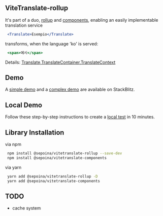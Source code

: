 ## ViteTranslate-rollup
It's part of a duo, [rollup](https://github.com/sepoina/vitetranslate-rollup) and [components](https://github.com/sepoina/vitetranslate-components), enabling an easily implementable translation service

```jsx
 <Translate>Esempio</Translate>
```

transforms, when the language 'ko' is served:
```jsx
 <span>예시</span>
```
Details: [Translate,TranslateContainer,TranslateContext](https://github.com/sepoina/vitetranslate-rollup/wiki/Translate,-TranslateContainer,-TranslateContext)

## Demo
A [simple demo](https://stackblitz.com/edit/vitejs-vite-ygyyax?file=src%2Fmain.jsx) and a [complex demo](https://stackblitz.com/edit/vitejs-vite-reqsax?file=README.md) are available on StackBlitz.

## Local Demo
Follow these step-by-step instructions to create a [local test](https://github.com/sepoina/vitetranslate-rollup/wiki/Local-Demo) in 10 minutes.

## Library Installation

via npm
```bash
 npm install @sepoina/vitetranslate-rollup --save-dev
 npm install @sepoina/vitetranslate-components 
```
via yarn
```bash
 yarn add @sepoina/vitetranslate-rollup -D
 yarn add @sepoina/vitetranslate-components
```

## TODO
- cache system
